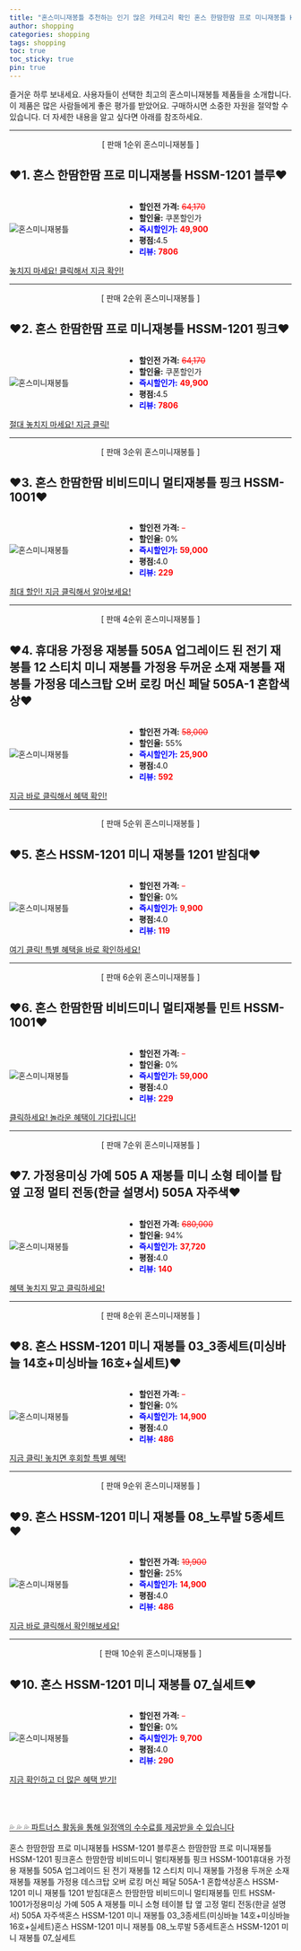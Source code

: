 ```yaml
---
title: "혼스미니재봉틀 추천하는 인기 많은 카테고리 확인 혼스 한땀한땀 프로 미니재봉틀 HSSM-1201"
author: shopping
categories: shopping
tags: shopping
toc: true
toc_sticky: true
pin: true
---
```

즐거운 하루 보내세요. 사용자들이 선택한 최고의 혼스미니재봉틀 제품들을 소개합니다. 이 제품은 많은 사람들에게 좋은 평가를 받았어요. 구매하시면 소중한 자원을 절약할 수 있습니다. 더 자세한 내용을 알고 싶다면 아래를 참조하세요.

---
<p class="toplist" style="margin: 0 auto; display: block; width: fit-content;">[ 판매 1순위 혼스미니재봉틀 ]</p>

<h2><strong>❤️1. 혼스 한땀한땀 프로 미니재봉틀 HSSM-1201 블루❤️</strong></h2>

<div style="display: flex; align-items: center;">
    <div style="flex: 0.4;">
        <img src="https://thumbnail10.coupangcdn.com/thumbnails/remote/230x230ex/image/retail/images/1104599856331158-6acdb06e-704b-44eb-87db-d45c3b2f9c57.jpg" alt="혼스미니재봉틀" style="max-width: 100%;">
    </div>
    <div style="flex: 0.6; margin-left: 10px;">
        <ul>
            <li><strong>할인전 가격:</strong> <del style="color: red;">64,170</del></li>
            <li><strong>할인율:</strong> 쿠폰할인가</li>
            <li><span style='color:blue'><strong>즉시할인가:</strong></span> <span style='color:red'><strong>49,900</strong></span></li>
            <li><strong>평점:</strong>4.5</li>
            <li><span style='color:blue'><strong>리뷰:</strong></span> <span style='color:red'><strong>7806</strong></span></li>
        </ul>
    </div>
</div>
<div class="center">
    <a href="https://William4Davisa.github.io?lptag=AF9450613&subid=githubio&pageKey=41420717&traceid=V0-153&itemId=150855243&vendorItemId=3347110216" class="myButton">
        놓치지 마세요! 클릭해서 지금 확인!
    </a>
</div>


---
<p class="toplist" style="margin: 0 auto; display: block; width: fit-content;">[ 판매 2순위 혼스미니재봉틀 ]</p>

<h2><strong>❤️2. 혼스 한땀한땀 프로 미니재봉틀 HSSM-1201 핑크❤️</strong></h2>

<div style="display: flex; align-items: center;">
    <div style="flex: 0.4;">
        <img src="https://thumbnail7.coupangcdn.com/thumbnails/remote/230x230ex/image/product/image/vendoritem/2019/01/29/3347110219/de1bb1b5-3ba2-471f-894e-b124a458a73f.jpg" alt="혼스미니재봉틀" style="max-width: 100%;">
    </div>
    <div style="flex: 0.6; margin-left: 10px;">
        <ul>
            <li><strong>할인전 가격:</strong> <del style="color: red;">64,170</del></li>
            <li><strong>할인율:</strong> 쿠폰할인가</li>
            <li><span style='color:blue'><strong>즉시할인가:</strong></span> <span style='color:red'><strong>49,900</strong></span></li>
            <li><strong>평점:</strong>4.5</li>
            <li><span style='color:blue'><strong>리뷰:</strong></span> <span style='color:red'><strong>7806</strong></span></li>
        </ul>
    </div>
</div>
<div class="center">
    <a href="https://William4Davisa.github.io?lptag=AF9450613&subid=githubio&pageKey=41420717&traceid=V0-153&itemId=150855237&vendorItemId=3347110219" class="myButton">
        절대 놓치지 마세요! 지금 클릭!
    </a>
</div>


---
<p class="toplist" style="margin: 0 auto; display: block; width: fit-content;">[ 판매 3순위 혼스미니재봉틀 ]</p>

<h2><strong>❤️3. 혼스 한땀한땀 비비드미니 멀티재봉틀 핑크 HSSM-1001❤️</strong></h2>

<div style="display: flex; align-items: center;">
    <div style="flex: 0.4;">
        <img src="https://thumbnail6.coupangcdn.com/thumbnails/remote/230x230ex/image/rs_quotation_api/ry9oyczm/ac8c102a00934fe4b26c268dfd962ffe.jpg" alt="혼스미니재봉틀" style="max-width: 100%;">
    </div>
    <div style="flex: 0.6; margin-left: 10px;">
        <ul>
            <li><strong>할인전 가격:</strong> <del style="color: red;">-</del></li>
            <li><strong>할인율:</strong> 0%</li>
            <li><span style='color:blue'><strong>즉시할인가:</strong></span> <span style='color:red'><strong>59,000</strong></span></li>
            <li><strong>평점:</strong>4.0</li>
            <li><span style='color:blue'><strong>리뷰:</strong></span> <span style='color:red'><strong>229</strong></span></li>
        </ul>
    </div>
</div>
<div class="center">
    <a href="https://William4Davisa.github.io?lptag=AF9450613&subid=githubio&pageKey=6671606599&traceid=V0-153&itemId=15351675081&vendorItemId=82571907635" class="myButton">
        최대 할인! 지금 클릭해서 알아보세요!
    </a>
</div>


---
<p class="toplist" style="margin: 0 auto; display: block; width: fit-content;">[ 판매 4순위 혼스미니재봉틀 ]</p>

<h2><strong>❤️4. 휴대용 가정용 재봉틀 505A 업그레이드 된 전기 재봉틀 12 스티치 미니 재봉틀 가정용 두꺼운 소재 재봉틀 재봉틀 가정용 데스크탑 오버 로킹 머신 페달 505A-1 혼합색상❤️</strong></h2>

<div style="display: flex; align-items: center;">
    <div style="flex: 0.4;">
        <img src="https://thumbnail7.coupangcdn.com/thumbnails/remote/230x230ex/image/vendor_inventory/7188/3b899faaf38871e8553e80f3b0a331e825ace8421d2898dd69a903dc97a7.jpg" alt="혼스미니재봉틀" style="max-width: 100%;">
    </div>
    <div style="flex: 0.6; margin-left: 10px;">
        <ul>
            <li><strong>할인전 가격:</strong> <del style="color: red;">58,000</del></li>
            <li><strong>할인율:</strong> 55%</li>
            <li><span style='color:blue'><strong>즉시할인가:</strong></span> <span style='color:red'><strong>25,900</strong></span></li>
            <li><strong>평점:</strong>4.0</li>
            <li><span style='color:blue'><strong>리뷰:</strong></span> <span style='color:red'><strong>592</strong></span></li>
        </ul>
    </div>
</div>
<div class="center">
    <a href="https://William4Davisa.github.io?lptag=AF9450613&subid=githubio&pageKey=5767645856&traceid=V0-153&itemId=9788917420&vendorItemId=82490019895" class="myButton">
        지금 바로 클릭해서 혜택 확인!
    </a>
</div>


---
<p class="toplist" style="margin: 0 auto; display: block; width: fit-content;">[ 판매 5순위 혼스미니재봉틀 ]</p>

<h2><strong>❤️5. 혼스 HSSM-1201 미니 재봉틀 1201 받침대❤️</strong></h2>

<div style="display: flex; align-items: center;">
    <div style="flex: 0.4;">
        <img src="https://thumbnail9.coupangcdn.com/thumbnails/remote/230x230ex/image/vendor_inventory/caf8/1d0f60b5b193ef5f958102e9d152f990c1370404fadd0dfd229b95c9798f.png" alt="혼스미니재봉틀" style="max-width: 100%;">
    </div>
    <div style="flex: 0.6; margin-left: 10px;">
        <ul>
            <li><strong>할인전 가격:</strong> <del style="color: red;">-</del></li>
            <li><strong>할인율:</strong> 0%</li>
            <li><span style='color:blue'><strong>즉시할인가:</strong></span> <span style='color:red'><strong>9,900</strong></span></li>
            <li><strong>평점:</strong>4.0</li>
            <li><span style='color:blue'><strong>리뷰:</strong></span> <span style='color:red'><strong>119</strong></span></li>
        </ul>
    </div>
</div>
<div class="center">
    <a href="https://William4Davisa.github.io?lptag=AF9450613&subid=githubio&pageKey=231656431&traceid=V0-153&itemId=20461288090&vendorItemId=87540964649" class="myButton">
        여기 클릭! 특별 혜택을 바로 확인하세요!
    </a>
</div>


---
<p class="toplist" style="margin: 0 auto; display: block; width: fit-content;">[ 판매 6순위 혼스미니재봉틀 ]</p>

<h2><strong>❤️6. 혼스 한땀한땀 비비드미니 멀티재봉틀 민트 HSSM-1001❤️</strong></h2>

<div style="display: flex; align-items: center;">
    <div style="flex: 0.4;">
        <img src="https://thumbnail7.coupangcdn.com/thumbnails/remote/230x230ex/image/rs_quotation_api/ws5eld58/29a1727a9ebe41a79a337a25cd5e4b78.jpg" alt="혼스미니재봉틀" style="max-width: 100%;">
    </div>
    <div style="flex: 0.6; margin-left: 10px;">
        <ul>
            <li><strong>할인전 가격:</strong> <del style="color: red;">-</del></li>
            <li><strong>할인율:</strong> 0%</li>
            <li><span style='color:blue'><strong>즉시할인가:</strong></span> <span style='color:red'><strong>59,000</strong></span></li>
            <li><strong>평점:</strong>4.0</li>
            <li><span style='color:blue'><strong>리뷰:</strong></span> <span style='color:red'><strong>229</strong></span></li>
        </ul>
    </div>
</div>
<div class="center">
    <a href="https://William4Davisa.github.io?lptag=AF9450613&subid=githubio&pageKey=6671606599&traceid=V0-153&itemId=15351675084&vendorItemId=82571907643" class="myButton">
        클릭하세요! 놀라운 혜택이 기다립니다!
    </a>
</div>


---
<p class="toplist" style="margin: 0 auto; display: block; width: fit-content;">[ 판매 7순위 혼스미니재봉틀 ]</p>

<h2><strong>❤️7. 가정용미싱 가예 505 A 재봉틀 미니 소형 테이블 탑 옆 고정 멀티 전동(한글 설명서) 505A 자주색❤️</strong></h2>

<div style="display: flex; align-items: center;">
    <div style="flex: 0.4;">
        <img src="https://thumbnail7.coupangcdn.com/thumbnails/remote/230x230ex/image/vendor_inventory/6a76/de1e4fd65f4f493c76150882ed6ea42fb8a67606edbc21467915f5a8b361.png" alt="혼스미니재봉틀" style="max-width: 100%;">
    </div>
    <div style="flex: 0.6; margin-left: 10px;">
        <ul>
            <li><strong>할인전 가격:</strong> <del style="color: red;">680,000</del></li>
            <li><strong>할인율:</strong> 94%</li>
            <li><span style='color:blue'><strong>즉시할인가:</strong></span> <span style='color:red'><strong>37,720</strong></span></li>
            <li><strong>평점:</strong>4.0</li>
            <li><span style='color:blue'><strong>리뷰:</strong></span> <span style='color:red'><strong>140</strong></span></li>
        </ul>
    </div>
</div>
<div class="center">
    <a href="https://William4Davisa.github.io?lptag=AF9450613&subid=githubio&pageKey=6723768541&traceid=V0-153&itemId=15644421640&vendorItemId=86784251679" class="myButton">
        혜택 놓치지 말고 클릭하세요!
    </a>
</div>


---
<p class="toplist" style="margin: 0 auto; display: block; width: fit-content;">[ 판매 8순위 혼스미니재봉틀 ]</p>

<h2><strong>❤️8. 혼스 HSSM-1201 미니 재봉틀 03_3종세트(미싱바늘 14호+미싱바늘 16호+실세트)❤️</strong></h2>

<div style="display: flex; align-items: center;">
    <div style="flex: 0.4;">
        <img src="https://thumbnail10.coupangcdn.com/thumbnails/remote/230x230ex/image/vendor_inventory/fd06/7cf17c7fe82096ad5d74baad8a6e67a64a652cce11ff33f29f70720a9bc1.jpg" alt="혼스미니재봉틀" style="max-width: 100%;">
    </div>
    <div style="flex: 0.6; margin-left: 10px;">
        <ul>
            <li><strong>할인전 가격:</strong> <del style="color: red;">-</del></li>
            <li><strong>할인율:</strong> 0%</li>
            <li><span style='color:blue'><strong>즉시할인가:</strong></span> <span style='color:red'><strong>14,900</strong></span></li>
            <li><strong>평점:</strong>4.0</li>
            <li><span style='color:blue'><strong>리뷰:</strong></span> <span style='color:red'><strong>486</strong></span></li>
        </ul>
    </div>
</div>
<div class="center">
    <a href="https://William4Davisa.github.io?lptag=AF9450613&subid=githubio&pageKey=294170734&traceid=V0-153&itemId=928313115&vendorItemId=73415559520" class="myButton">
        지금 클릭! 놓치면 후회할 특별 혜택!
    </a>
</div>


---
<p class="toplist" style="margin: 0 auto; display: block; width: fit-content;">[ 판매 9순위 혼스미니재봉틀 ]</p>

<h2><strong>❤️9. 혼스 HSSM-1201 미니 재봉틀 08_노루발 5종세트❤️</strong></h2>

<div style="display: flex; align-items: center;">
    <div style="flex: 0.4;">
        <img src="https://thumbnail8.coupangcdn.com/thumbnails/remote/230x230ex/image/vendor_inventory/images/2016/12/16/11/3/6bbbeadf-55e0-4507-8ad2-167ae6f4e737.jpg" alt="혼스미니재봉틀" style="max-width: 100%;">
    </div>
    <div style="flex: 0.6; margin-left: 10px;">
        <ul>
            <li><strong>할인전 가격:</strong> <del style="color: red;">19,900</del></li>
            <li><strong>할인율:</strong> 25%</li>
            <li><span style='color:blue'><strong>즉시할인가:</strong></span> <span style='color:red'><strong>14,900</strong></span></li>
            <li><strong>평점:</strong>4.0</li>
            <li><span style='color:blue'><strong>리뷰:</strong></span> <span style='color:red'><strong>486</strong></span></li>
        </ul>
    </div>
</div>
<div class="center">
    <a href="https://William4Davisa.github.io?lptag=AF9450613&subid=githubio&pageKey=294170734&traceid=V0-153&itemId=928313118&vendorItemId=73415559477" class="myButton">
        지금 바로 클릭해서 확인해보세요!
    </a>
</div>


---
<p class="toplist" style="margin: 0 auto; display: block; width: fit-content;">[ 판매 10순위 혼스미니재봉틀 ]</p>

<h2><strong>❤️10. 혼스 HSSM-1201 미니 재봉틀 07_실세트❤️</strong></h2>

<div style="display: flex; align-items: center;">
    <div style="flex: 0.4;">
        <img src="https://thumbnail8.coupangcdn.com/thumbnails/remote/230x230ex/image/vendor_inventory/images/2016/11/17/17/6/e554ec44-a389-42fe-ab8b-320a5eb4e4d7.jpg" alt="혼스미니재봉틀" style="max-width: 100%;">
    </div>
    <div style="flex: 0.6; margin-left: 10px;">
        <ul>
            <li><strong>할인전 가격:</strong> <del style="color: red;">-</del></li>
            <li><strong>할인율:</strong> 0%</li>
            <li><span style='color:blue'><strong>즉시할인가:</strong></span> <span style='color:red'><strong>9,700</strong></span></li>
            <li><strong>평점:</strong>4.0</li>
            <li><span style='color:blue'><strong>리뷰:</strong></span> <span style='color:red'><strong>290</strong></span></li>
        </ul>
    </div>
</div>
<div class="center">
    <a href="https://William4Davisa.github.io?lptag=AF9450613&subid=githubio&pageKey=11307530&traceid=V0-153&itemId=42903227&vendorItemId=73415559380" class="myButton">
        지금 확인하고 더 많은 혜택 받기!
    </a>
</div>

<br><br><br>[💦 💦 💦 파트너스 활동을 통해 일정액의 수수료를 제공받을 수 있습니다](https://link.coupang.com/a/bcpT2c)<br><br>혼스 한땀한땀 프로 미니재봉틀 HSSM-1201 블루혼스 한땀한땀 프로 미니재봉틀 HSSM-1201 핑크혼스 한땀한땀 비비드미니 멀티재봉틀 핑크 HSSM-1001휴대용 가정용 재봉틀 505A 업그레이드 된 전기 재봉틀 12 스티치 미니 재봉틀 가정용 두꺼운 소재 재봉틀 재봉틀 가정용 데스크탑 오버 로킹 머신 페달 505A-1 혼합색상혼스 HSSM-1201 미니 재봉틀 1201 받침대혼스 한땀한땀 비비드미니 멀티재봉틀 민트 HSSM-1001가정용미싱 가예 505 A 재봉틀 미니 소형 테이블 탑 옆 고정 멀티 전동(한글 설명서) 505A 자주색혼스 HSSM-1201 미니 재봉틀 03_3종세트(미싱바늘 14호+미싱바늘 16호+실세트)혼스 HSSM-1201 미니 재봉틀 08_노루발 5종세트혼스 HSSM-1201 미니 재봉틀 07_실세트